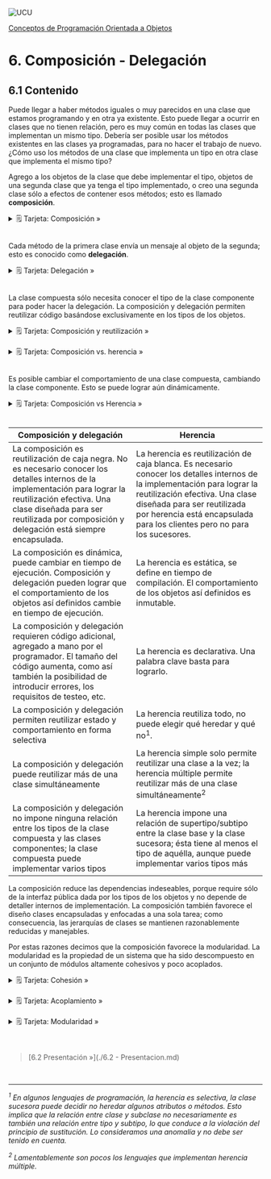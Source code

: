 ![UCU](../../Assets/logo-ucu.png)

[Conceptos de Programación Orientada a Objetos](../../)


# 6. Composición - Delegación

## 6.1 Contenido

Puede llegar a haber métodos iguales o muy parecidos en una clase que estamos programando y en otra ya existente. Esto puede llegar a ocurrir en clases que no tienen relación, pero es muy común en todas las clases que implementan un mismo tipo. Debería ser posible usar los métodos existentes en las clases ya programadas, para no hacer el trabajo de nuevo. ¿Cómo uso los métodos de una clase que implementa un tipo en otra clase que implementa el mismo tipo?

Agrego a los objetos de la clase que debe implementar el tipo, objetos de una segunda clase que ya tenga el tipo implementado, o creo una segunda clase sólo a efectos de contener esos métodos; esto es llamado **composición**.

<details>
<summary>🗒 Tarjeta: Composición »</summary>

| Composición |
| ---- |
| La composición es una asociación fuerte entre una clase compuesta y una clase componente en la que instancias de la clase componente no suelen existir independiente de instancias de la clase compuesta. |

</details>
<br/>

Cada método de la primera clase envía un mensaje al objeto de la segunda; esto es conocido como **delegación**.

<details>
<summary>🗒 Tarjeta: Delegación »</summary>

| Delegación |
| ---- |
| La delegación es un mecanismo en programación por el cual cuando un objeto recibe un mensaje para realizar una operación, no la realiza él mismo, si no que la encarga a otro objeto. |
| Este otro objeto suele ser un objeto compuesto |

</details>
<br/>

La clase compuesta sólo necesita conocer el tipo de la clase componente para poder hacer la delegación. La composición y delegación permiten reutilizar código basándose exclusivamente en los tipos de los objetos.

<details>
<summary>🗒 Tarjeta: Composición y reutilización »</summary>

| Composición y reutilización |
| ---- |
| La composición y delegación es una forma de reutilización de código pues permite crear nuevas clases a partir de clases existentes. |

</details>
<br/>

<details>
<summary>🗒 Tarjeta: Composición vs. herencia »</summary>

| Composición vs. herencia |
| ---- |
| La composición y delegación es una alternativa a la herencia. |
| En el contexto de la reutilización toda implementación que use herencia se puede cambiar por una equivalent e que use composición y delegación. |

</details>
<br/>

Es posible cambiar el comportamiento de una clase compuesta, cambiando la clase componente. Esto se puede lograr aún dinámicamente.

<details>
<summary>🗒 Tarjeta: Composición vs Herencia »</summary>

| Composición | Herencia |
| :----: | :----: |
| Caja negra | Caja blanca |
| Dinámica | Estática |
| Ejecución | Compilación |
| Por código | Declarativa |
| Más código | Menos código |
| Reuso selectivo | Reuso todo o nada |
| 1 o más clases | 1 clase (simple) |
| Tipos sin relación | Impone subtipo |

</details>
<br/>

| Composición y delegación | Herencia |
|------------------------------------------------------------------------------------------------------------------------------------------------------------------------------------------------------------------------------------------------------------|---------------------------------------------------------------------------------------------------------------------------------------------------------------------------------------------------------------------------------------------------------------------------|
| La composición es reutilización de caja negra.  No es necesario conocer los detalles internos de la implementación para lograr la reutilización efectiva. Una clase diseñada para ser reutilizada  por composición y delegación está siempre  encapsulada. | La herencia es reutilización de caja blanca.  Es necesario conocer los detalles internos  de la implementación para lograr la reutilización efectiva. Una clase diseñada para ser reutilizada por herencia está encapsulada para los clientes pero no para los sucesores. |
| La composición es dinámica, puede cambiar en tiempo de ejecución. Composición y delegación pueden lograr que el comportamiento de los objetos así definidos cambie en tiempo de ejecución. | La herencia es estática, se define en tiempo de compilación. El comportamiento de los objetos así definidos es inmutable. |
| La composición y delegación requieren código adicional, agregado a mano por el programador. El tamaño del código aumenta, como así también la posibilidad de introducir errores, los requisitos de testeo, etc. | La herencia es declarativa. Una palabra clave basta para lograrlo. |
| La composición y delegación permiten reutilizar estado y comportamiento en forma selectiva | La herencia reutiliza todo, no puede elegir qué heredar y qué no<sup>1</sup>. |
| La composición y delegación puede reutilizar más de una clase simultáneamente | La herencia simple solo permite reutilizar una clase a la vez; la herencia múltiple permite reutilizar más de una clase simultáneamente<sup>2</sup> |
| La composición y delegación no impone ninguna relación entre los tipos de la clase compuesta y  las clases componentes; la clase compuesta puede  implementar varios tipos | La herencia impone una relación de supertipo/subtipo entre la clase base y la clase sucesora; ésta tiene  al menos el tipo de aquélla, aunque puede implementar varios tipos más |

La composición reduce las dependencias indeseables, porque require sólo de la interfaz pública dada por los tipos de los objetos y no depende de detaller internos de implementación. La composición también favorece el diseño clases encapsuladas y enfocadas a una sola tarea; como consecuencia, las jerarquías de clases se mantienen razonablemente reducidas y manejables.

Por estas razones decimos que la composición favorece la modularidad. La modularidad es la propiedad de un sistema que ha sido descompuesto en un conjunto de módulos altamente cohesivos y poco acoplados.

<details>
<summary>🗒 Tarjeta: Cohesión »</summary>

| Cohesión |
| ---- |
| La cohesión es la forma y el grado en el que las responsabili dadesde una clase o de las clases contenidas en un paquete están relacionas unas con otras. |
| Cuando la cohesión es alta es mejor. |

</details>
<br/>

<details>
<summary>🗒 Tarjeta: Acoplamiento »</summary>

| Acoplamiento |
| ---- |
| El acoplamiento es la forma y el grado de interdependencia entre clases y entre paquetes. |
| Cuando el acoplamiento es bajo es mejor. |

</details>
<br/>

<details>
<summary>🗒 Tarjeta: Modularidad »</summary>

| Modularidad |
| ---- |
| La modularidad es una propiedad de las clases y paquetes cuando son altamente cohesivos y están poco acoplados. |

</details>
<br/>


<br/>

> [6.2 Presentación »](./6.2 - Presentacion.md)

<br/>

****

_<sup>1</sup> En algunos lenguajes de programación, la herencia es selectiva, la clase sucesora puede decidir no heredar algunos atributos o métodos. Esto implica que la relación entre clase y subclase no necesariamente es también una relación entre tipo y subtipo, lo que conduce a la violación del principio de sustitución. Lo consideramos una anomalía y no debe ser tenido en cuenta._

_<sup>2</sup> Lamentablemente son pocos los lenguajes que implementan herencia múltiple._